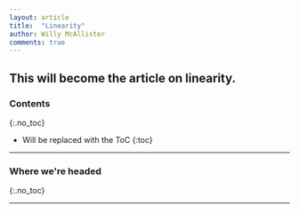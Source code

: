 ```yaml
---
layout: article
title:  "Linearity"
author: Willy McAllister
comments: true
---
```


This will become the article on linearity.
----

### Contents
{:.no_toc}

* Will be replaced with the ToC
{:toc}

----

### Where we're headed 
{:.no_toc}

----
